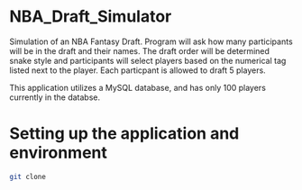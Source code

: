 # NBA_Draft_Simulator
Simulation of an NBA Fantasy Draft. Program will ask how many participants will be in the draft and their names. The draft order will be determined snake style and participants will select players based on the numerical tag listed next to the player. Each particpant is allowed to draft 5 players. 

This application utilizes a MySQL database, and has only 100 players currently in the databse.

# Setting up the application and environment
```bash
git clone 
```
